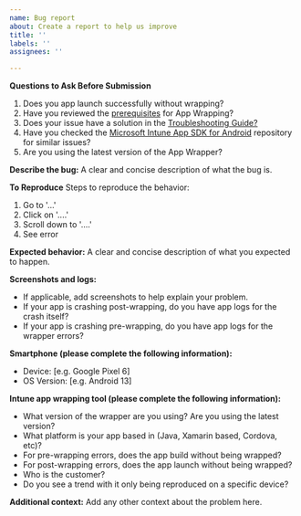 ```yaml
---
name: Bug report
about: Create a report to help us improve
title: ''
labels: ''
assignees: ''

---
```


**Questions to Ask Before Submission**
1. Does you app launch successfully without wrapping?
2. Have you reviewed the [prerequisites](https://learn.microsoft.com/mem/intune/developer/app-wrapper-prepare-android#fulfill-the-prerequisites-for-using-the-app-wrapping-tool) for App Wrapping?
3. Does your issue have a solution in the [Troubleshooting Guide?](https://github.com/msintuneappsdk/intune-app-wrapping-tool-android/wiki/Troubleshooting-the-App-Wrapper)
4. Have you checked the [Microsoft Intune App SDK for Android](https://github.com/msintuneappsdk/ms-intune-app-sdk-android) repository for similar issues?
5. Are you using the latest version of the App Wrapper?

**Describe the bug:**
A clear and concise description of what the bug is.

**To Reproduce**
Steps to reproduce the behavior:
1. Go to '...'
2. Click on '....'
3. Scroll down to '....'
4. See error

**Expected behavior:**
A clear and concise description of what you expected to happen. 

**Screenshots and logs:**
- If applicable, add screenshots to help explain your problem. 
- If your app is crashing post-wrapping, do you have app logs for the crash itself? 
- If your app is crashing pre-wrapping, do you have app logs for the wrapper errors? 

**Smartphone (please complete the following information):**
 - Device: [e.g. Google Pixel 6]
 - OS Version: [e.g. Android 13]

**Intune app wrapping tool (please complete the following information):**
- What version of the wrapper are you using? Are you using the latest version?
- What platform is your app based in (Java, Xamarin based, Cordova, etc)?
- For pre-wrapping errors, does the app build without being wrapped?
- For post-wrapping errors, does the app launch without being wrapped?
- Who is the customer?
- Do you see a trend with it only being reproduced on a specific device?

**Additional context:**
Add any other context about the problem here.

